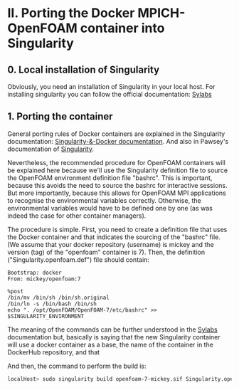 # II. Porting the Docker MPICH-OpenFOAM container into Singularity

## 0. Local installation of Singularity

Obviously, you need an installation of Singularity in your local host. For installing singularity you can follow the official documentation: [Sylabs](https://sylabs.io/)

## 1. Porting the container

General porting rules of Docker containers are explained in the Singularity documentation: [Singularity-&-Docker documentation](https://sylabs.io/guides/3.5/user-guide/singularity_and_docker.html#). And also in Pawsey's documentation of [Singularity](https://support.pawsey.org.au/documentation/display/US/Singularity).

Nevertheless, the recommended procedure for OpenFOAM containers will be explained here because we'll use the Singularity definition file to source the OpenFOAM environment definition file "bashrc". This is important, because this avoids the need to source the bashrc for interactive sessions. But more importantly, because this allows for OpenFOAM MPI applications to recognise the environmental variables correctly. Otherwise, the environmental variables would have to be defined one by one (as was indeed the case for other container managers).

The procedure is simple. First, you need to create a definition file that uses the Docker container and that indicates the sourcing of the "bashrc" file. (We assume that your docker repository (username) is mickey and the version (tag) of the "openfoam" container is 7). Then, the definition ("Singularity.openfoam.def") file should contain:

```Singularity
Bootstrap: docker
From: mickey/openfoam:7

%post
/bin/mv /bin/sh /bin/sh.original
/bin/ln -s /bin/bash /bin/sh
echo ". /opt/OpenFOAM/OpenFOAM-7/etc/bashrc" >> $SINGULARITY_ENVIRONMENT
```
The meaning of the commands can be further understood in the [Sylabs](https://sylabs.io/) documentation but, basically is saying that the new Singularity container will use a docker container as a base, the name of the container in the DockerHub repository, and that


And then, the command to perform the build is:

```bash
localHost> sudo singularity build openfoam-7-mickey.sif Singularity.openfoam.def
```


